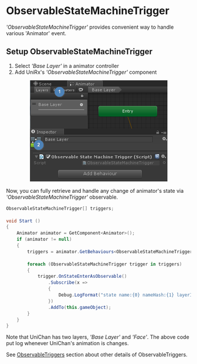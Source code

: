 # ObservableStateMachineTrigger

*'ObservableStateMachineTrigger'* provides convenient way to handle various 'Animator' event.

## Setup ObservableStateMachineTrigger

1) Select *'Base Layer'* in a animator controller
2) Add UniRx's *'ObservableStateMachineTrigger'* component

<p align="center">
  <img src="./images/StateMachineBehaviour01.png" >
</p>

Now, you can fully retrieve and handle any change of animator's state via *'ObservableStateMachineTrigger'* observable.

``` csharp
ObservableStateMachineTrigger[] triggers;

void Start ()
{
    Animator animator = GetComponent<Animator>();
    if (animator != null)
    {
        triggers = animator.GetBehaviours<ObservableStateMachineTrigger>();

        foreach (ObservableStateMachineTrigger trigger in triggers)
        {
            trigger.OnStateEnterAsObservable()
                .Subscribe(x =>
                {
                    Debug.LogFormat("state name:{0} nameHash:{1} layerIndex:{2}", x.Animator.name, x.StateInfo.shortNameHash, x.LayerIndex);
                })
                .AddTo(this.gameObject);
        }
    }
}
```

Note that UniChan has two layers, *'Base Layer'* and *'Face'*. The above code put log whenever UniChan's animation is changes.

See [ObservableTriggers](http://neue.cc/2015/04/13_510.html) section about other details of ObservableTriggers.

